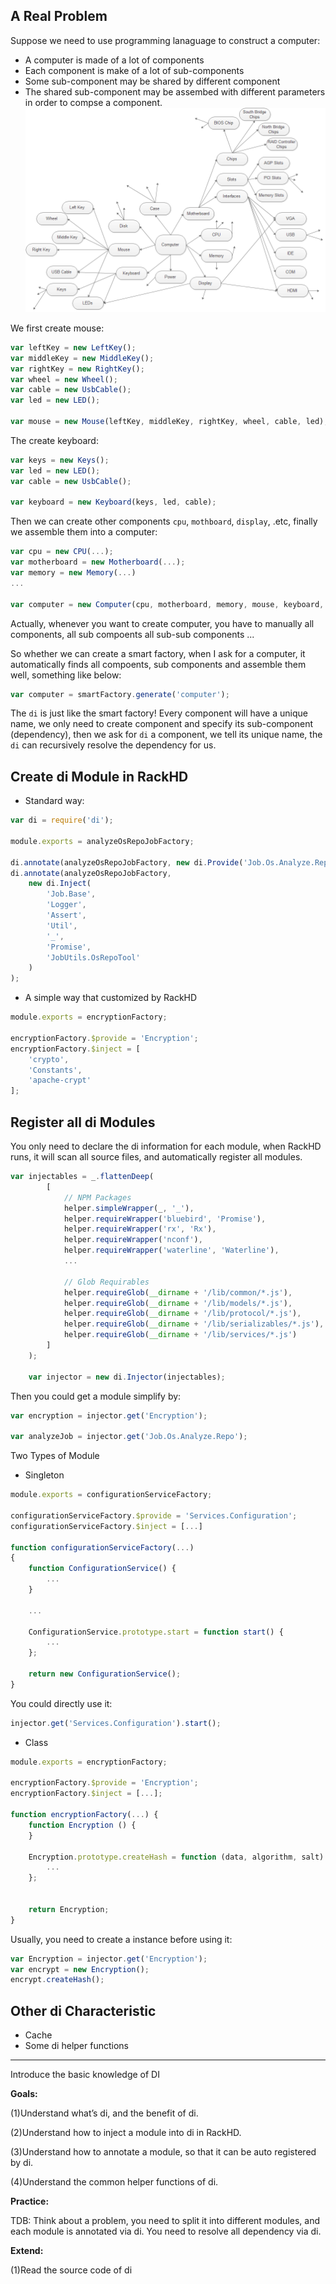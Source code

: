 ## A Real Problem

Suppose we need to use programming lanaguage to construct a computer:

* A computer is made of a lot of components
* Each component is make of a lot of sub-components
* Some sub-component may be shared by different component
* The shared sub-component may be assembed with different parameters in order to compse a component.![](/assets/computer-components-di.png)

We first create mouse:

```javascript
var leftKey = new LeftKey();
var middleKey = new MiddleKey();
var rightKey = new RightKey();
var wheel = new Wheel();
var cable = new UsbCable();
var led = new LED();

var mouse = new Mouse(leftKey, middleKey, rightKey, wheel, cable, led);
```

The create keyboard:

```javascript
var keys = new Keys();
var led = new LED();
var cable = new UsbCable();

var keyboard = new Keyboard(keys, led, cable);
```

Then we can create other components `cpu`, `mothboard`, `display`, .etc, finally we assemble them into a computer:

```javascript
var cpu = new CPU(...);
var motherboard = new Motherboard(...);
var memory = new Memory(...)
...

var computer = new Computer(cpu, motherboard, memory, mouse, keyboard, display, power, ...)
```

Actually, whenever you want to create computer, you have to manually all components, all sub compoents all sub-sub components ...

So whether we can create a smart factory, when I ask for a computer, it automatically finds all compoents, sub components and assemble them well, something like below:

```javascript
var computer = smartFactory.generate('computer');
```

The `di` is just like the smart factory! Every component will have a unique name, we only need to create component and specify its sub-component \(dependency\), then we ask for `di` a component, we tell its unique name, the `di` can recursively resolve the dependency for us.

## Create di Module in RackHD

* Standard way:

```javascript
var di = require('di');

module.exports = analyzeOsRepoJobFactory;

di.annotate(analyzeOsRepoJobFactory, new di.Provide('Job.Os.Analyze.Repo'));
di.annotate(analyzeOsRepoJobFactory,
    new di.Inject(
        'Job.Base',
        'Logger',
        'Assert',
        'Util',
        '_',
        'Promise',
        'JobUtils.OsRepoTool'
    )
);
```

* A simple way that customized by RackHD

```javascript
module.exports = encryptionFactory;

encryptionFactory.$provide = 'Encryption';
encryptionFactory.$inject = [
    'crypto',
    'Constants',
    'apache-crypt'
];
```

## Register all di Modules

You only need to declare the di information for each module, when RackHD runs, it will scan all source files, and automatically register all modules.

```javascript
var injectables = _.flattenDeep(
        [
            // NPM Packages
            helper.simpleWrapper(_, '_'),
            helper.requireWrapper('bluebird', 'Promise'),
            helper.requireWrapper('rx', 'Rx'),
            helper.requireWrapper('nconf'),
            helper.requireWrapper('waterline', 'Waterline'),
            ...

            // Glob Requirables
            helper.requireGlob(__dirname + '/lib/common/*.js'),
            helper.requireGlob(__dirname + '/lib/models/*.js'),
            helper.requireGlob(__dirname + '/lib/protocol/*.js'),
            helper.requireGlob(__dirname + '/lib/serializables/*.js'),
            helper.requireGlob(__dirname + '/lib/services/*.js')
        ]
    );

    var injector = new di.Injector(injectables);
```

Then you could get a module simplify by:

```javascript
var encryption = injector.get('Encryption');

var analyzeJob = injector.get('Job.Os.Analyze.Repo');
```

Two Types of Module

* Singleton

```javascript
module.exports = configurationServiceFactory;

configurationServiceFactory.$provide = 'Services.Configuration';
configurationServiceFactory.$inject = [...]

function configurationServiceFactory(...)
{
    function ConfigurationService() {
        ...
    }

    ...

    ConfigurationService.prototype.start = function start() {
        ...
    };

    return new ConfigurationService();
}
```

You could directly use it:

```javascript
injector.get('Services.Configuration').start();
```

* Class

```javascript
module.exports = encryptionFactory;

encryptionFactory.$provide = 'Encryption';
encryptionFactory.$inject = [...];

function encryptionFactory(...) {
    function Encryption () {
    }

    Encryption.prototype.createHash = function (data, algorithm, salt) {
        ...
    };


    return Encryption;
}
```

Usually, you need to create a instance before using it:

```javascript
var Encryption = injector.get('Encryption');
var encrypt = new Encryption();
encrypt.createHash();
```

## Other di Characteristic

* Cache
* Some di helper functions





---



Introduce the basic knowledge of DI

**Goals:**

\(1\)Understand what’s di, and the benefit of di.

\(2\)Understand how to inject a module into di in RackHD.

\(3\)Understand how to annotate a module, so that it can be auto registered by di.

\(4\)Understand the common helper functions of di.

**Practice:**

TDB: Think about a problem, you need to split it into different modules, and each module is annotated via di. You need to resolve all dependency via di.

**Extend:**

\(1\)Read the source code of di

